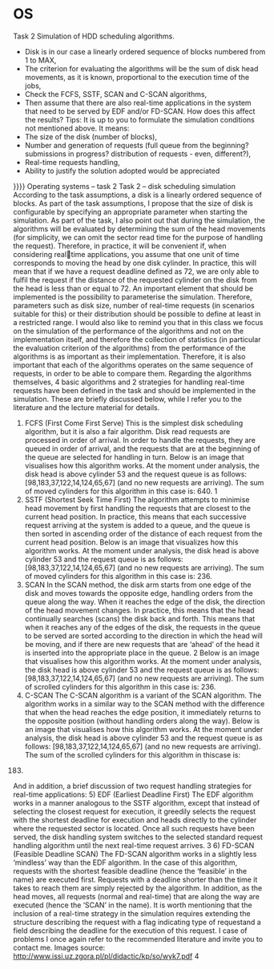 # OS
Task 2 
Simulation of HDD scheduling algorithms. 
- Disk is in our case a linearly ordered sequence of blocks numbered from 1 to MAX,
- The criterion for evaluating the algorithms will be the sum of disk head movements, as it is 
known, proportional to the execution time of the jobs, 
- Check the FCFS, SSTF, SCAN and C-SCAN algorithms,
- Then assume that there are also real-time applications in the system that need to be served 
by EDF and/or FD-SCAN. How does this affect the results? 
Tips:
It is up to you to formulate the simulation conditions not mentioned above. It means: 
- The size of the disk (number of blocks),
- Number and generation of requests (full queue from the beginning? submissions in progress? 
distribution of requests - even, different?),
- Real-time requests handling,
- Ability to justify the solution adopted would be appreciated




}}}}
Operating systems – task 2
Task 2 – disk scheduling simulation
According to the task assumptions, a disk is a linearly ordered sequence of blocks. As part of the task 
assumptions, I propose that the size of disk is configurable by specifying an appropriate parameter 
when starting the simulation.
As part of the task, I also point out that during the simulation, the algorithms will be evaluated by 
determining the sum of the head movements (for simplicity, we can omit the sector read time for the 
purpose of handling the request). Therefore, in practice, it will be convenient if, when considering real￾time applications, you assume that one unit of time corresponds to moving the head by one disk 
cylinder. In practice, this will mean that if we have a request deadline defined as 72, we are only able 
to fulfil the request if the distance of the requested cylinder on the disk from the head is less than or 
equal to 72.
An important element that should be implemented is the possibility to parameterise the simulation. 
Therefore, parameters such as disk size, number of real-time requests (in scenarios suitable for this) 
or their distribution should be possible to define at least in a restricted range. I would also like to 
remind you that in this class we focus on the simulation of the performance of the algorithms and not 
on the implementation itself, and therefore the collection of statistics (in particular the evaluation 
criterion of the algorithms) from the performance of the algorithms is as important as their 
implementation. Therefore, it is also important that each of the algorithms operates on the same 
sequence of requests, in order to be able to compare them.
Regarding the algorithms themselves, 4 basic algorithms and 2 strategies for handling real-time 
requests have been defined in the task and should be implemented in the simulation. These are briefly 
discussed below, while I refer you to the literature and the lecture material for details.
1) FCFS (First Come First Serve)
This is the simplest disk scheduling algorithm, but it is also a fair algorithm. Disk read requests are 
processed in order of arrival. In order to handle the requests, they are queued in order of arrival, 
and the requests that are at the beginning of the queue are selected for handling in turn.
Below is an image that visualises how this algorithm works. At the moment under analysis, the disk 
head is above cylinder 53 and the request queue is as follows: [98,183,37,122,14,124,65,67] (and 
no new requests are arriving). The sum of moved cylinders for this algorithm in this case is: 640.
1
2) SSTF (Shortest Seek Time First)
The algorithm attempts to minimise head movement by first handling the requests that are closest 
to the current head position. In practice, this means that each successive request arriving at the 
system is added to a queue, and the queue is then sorted in ascending order of the distance of 
each request from the current head position.
Below is an image that visualizes how this algorithm works. At the moment under analysis, the disk 
head is above cylinder 53 and the request queue is as follows: [98,183,37,122,14,124,65,67] (and 
no new requests are arriving). The sum of moved cylinders for this algorithm in this case is: 236.
3) SCAN
In the SCAN method, the disk arm starts from one edge of the disk and moves towards the opposite 
edge, handling orders from the queue along the way. When it reaches the edge of the disk, the 
direction of the head movement changes. In practice, this means that the head continually 
searches (scans) the disk back and forth. This means that when it reaches any of the edges of the 
disk, the requests in the queue to be served are sorted according to the direction in which the 
head will be moving, and if there are new requests that are ‘ahead’ of the head it is inserted into 
the appropriate place in the queue.
2
Below is an image that visualises how this algorithm works. At the moment under analysis, the disk 
head is above cylinder 53 and the request queue is as follows: [98,183,37,122,14,124,65,67] (and 
no new requests are arriving). The sum of scrolled cylinders for this algorithm in this case is: 236.
4) C-SCAN
The C-SCAN algorithm is a variant of the SCAN algorithm. The algorithm works in a similar way to 
the SCAN method with the difference that when the head reaches the edge position, it 
immediately returns to the opposite position (without handling orders along the way).
Below is an image that visualises how this algorithm works. At the moment under analysis, the disk 
head is above cylinder 53 and the request queue is as follows: [98,183,37,122,14,124,65,67] (and 
no new requests are arriving). The sum of the scrolled cylinders for this algorithm in thiscase is: 
183.
And in addition, a brief discussion of two request handling strategies for real-time applications:
5) EDF (Earliest Deadline First)
The EDF algorithm works in a manner analogous to the SSTF algorithm, except that instead of 
selecting the closest request for execution, it greedily selects the request with the shortest 
deadline for execution and heads directly to the cylinder where the requested sector is 
located. Once all such requests have been served, the disk handling system switches to the 
selected standard request handling algorithm until the next real-time request arrives.
3
6) FD-SCAN (Feasible Deadline SCAN)
The FD-SCAN algorithm works in a slightly less ‘mindless’ way than the EDF algorithm. In the 
case of this algorithm, requests with the shortest feasible deadline (hence the ‘feasible’ in the 
name) are executed first. Requests with a deadline shorter than the time it takes to reach them 
are simply rejected by the algorithm. In addition, as the head moves, all requests (normal and 
real-time) that are along the way are executed (hence the ‘SCAN’ in the name). 
It is worth mentioning that the inclusion of a real-time strategy in the simulation requires extending 
the structure describing the request with a flag indicating type of requestand a field describing the 
deadline for the execution of this request.
I case of problems I once again refer to the recommended literature and invite you to contact me.
Images source:
http://www.issi.uz.zgora.pl/pl/didactic/kp/so/wyk7.pdf
4
